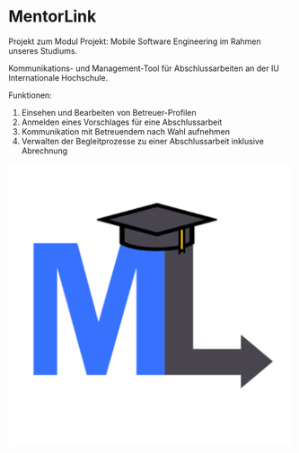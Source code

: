 # MentorLink

Projekt zum Modul Projekt: Mobile Software Engineering im Rahmen unseres Studiums.

Kommunikations- und Management-Tool für Abschlussarbeiten an der IU Internationale Hochschule.

Funktionen:
1. Einsehen und Bearbeiten von Betreuer-Profilen
2. Anmelden eines Vorschlages für eine Abschlussarbeit
3. Kommunikation mit Betreuendem nach Wahl aufnehmen
4. Verwalten der Begleitprozesse zu einer Abschlussarbeit inklusive Abrechnung

![MentorLink Logo](https://github.com/CodePeak-Studios/MentorLink/blob/feature/app/src/main/ic_launcher_ml-playstore.png)
